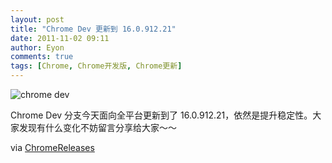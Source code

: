```yaml
---
layout: post
title: "Chrome Dev 更新到 16.0.912.21"
date: 2011-11-02 09:11
author: Eyon
comments: true
tags: [Chrome, Chrome开发版, Chrome更新]
---
```

![](http://img.chromi.org/2011/11/chrome-dev-550x377.png "chrome dev")

Chrome Dev 分支今天面向全平台更新到了 16.0.912.21，依然是提升稳定性。大家发现有什么变化不妨留言分享给大家～～

via <a href="http://googlechromereleases.blogspot.com/2011/11/dev-channel-update.html" target="_blank">ChromeReleases</a>
